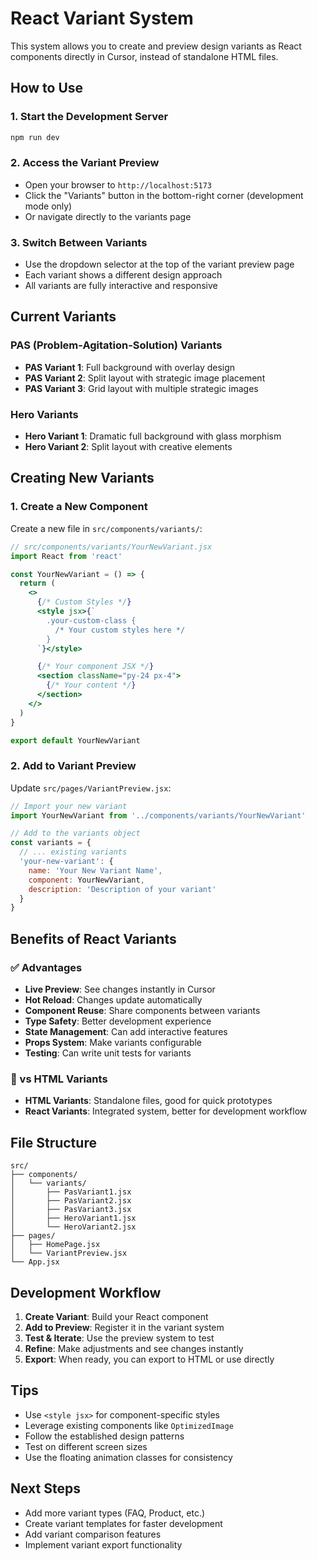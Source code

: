 # React Variant System

This system allows you to create and preview design variants as React components directly in Cursor, instead of standalone HTML files.

## How to Use

### 1. Start the Development Server
```bash
npm run dev
```

### 2. Access the Variant Preview
- Open your browser to `http://localhost:5173`
- Click the "Variants" button in the bottom-right corner (development mode only)
- Or navigate directly to the variants page

### 3. Switch Between Variants
- Use the dropdown selector at the top of the variant preview page
- Each variant shows a different design approach
- All variants are fully interactive and responsive

## Current Variants

### PAS (Problem-Agitation-Solution) Variants
- **PAS Variant 1**: Full background with overlay design
- **PAS Variant 2**: Split layout with strategic image placement  
- **PAS Variant 3**: Grid layout with multiple strategic images

### Hero Variants
- **Hero Variant 1**: Dramatic full background with glass morphism
- **Hero Variant 2**: Split layout with creative elements

## Creating New Variants

### 1. Create a New Component
Create a new file in `src/components/variants/`:
```jsx
// src/components/variants/YourNewVariant.jsx
import React from 'react'

const YourNewVariant = () => {
  return (
    <>
      {/* Custom Styles */}
      <style jsx>{`
        .your-custom-class {
          /* Your custom styles here */
        }
      `}</style>

      {/* Your component JSX */}
      <section className="py-24 px-4">
        {/* Your content */}
      </section>
    </>
  )
}

export default YourNewVariant
```

### 2. Add to Variant Preview
Update `src/pages/VariantPreview.jsx`:

```jsx
// Import your new variant
import YourNewVariant from '../components/variants/YourNewVariant'

// Add to the variants object
const variants = {
  // ... existing variants
  'your-new-variant': {
    name: 'Your New Variant Name',
    component: YourNewVariant,
    description: 'Description of your variant'
  }
}
```

## Benefits of React Variants

### ✅ Advantages
- **Live Preview**: See changes instantly in Cursor
- **Hot Reload**: Changes update automatically
- **Component Reuse**: Share components between variants
- **Type Safety**: Better development experience
- **State Management**: Can add interactive features
- **Props System**: Make variants configurable
- **Testing**: Can write unit tests for variants

### 🔄 vs HTML Variants
- **HTML Variants**: Standalone files, good for quick prototypes
- **React Variants**: Integrated system, better for development workflow

## File Structure

```
src/
├── components/
│   └── variants/
│       ├── PasVariant1.jsx
│       ├── PasVariant2.jsx
│       ├── PasVariant3.jsx
│       ├── HeroVariant1.jsx
│       └── HeroVariant2.jsx
├── pages/
│   ├── HomePage.jsx
│   └── VariantPreview.jsx
└── App.jsx
```

## Development Workflow

1. **Create Variant**: Build your React component
2. **Add to Preview**: Register it in the variant system
3. **Test & Iterate**: Use the preview system to test
4. **Refine**: Make adjustments and see changes instantly
5. **Export**: When ready, you can export to HTML or use directly

## Tips

- Use `<style jsx>` for component-specific styles
- Leverage existing components like `OptimizedImage`
- Follow the established design patterns
- Test on different screen sizes
- Use the floating animation classes for consistency

## Next Steps

- Add more variant types (FAQ, Product, etc.)
- Create variant templates for faster development
- Add variant comparison features
- Implement variant export functionality
